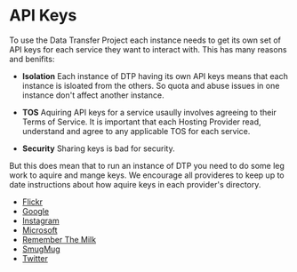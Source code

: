 # API Keys
To use the Data Transfer Project each instance needs to get its own set of API keys
for each service they want to interact with. This has many reasons and benifits:

 - **Isolation** Each instance of DTP having its own API keys means that each
   instance is isloated from the others.  So quota and abuse issues in one
   instance don't affect another instance.

 - **TOS** Aquiring API keys for a service usaully involves agreeing to their
   Terms of Service.  It is important that each Hosting Provider read, understand
   and agree to any applicable TOS for each service.

 - **Security** Sharing keys is bad for security.

But this does mean that to run an instance of DTP you need to do some leg work
to aquire and mange keys.  We encourage all provideres to keep up to date instructions
about how aquire keys in each provider's directory.

 - [Flickr](../extensions/data-transfer/portability-data-transfer-flickr#keys)
 - [Google](../extensions/data-transfer/portability-data-transfer-google#keys)
 - [Instagram](../extensions/data-transfer/portability-data-transfer-instagram#keys)
 - [Microsoft](../extensions/data-transfer/portability-data-transfer-microsoft#keys)
 - [Remember The Milk](../extensions/data-transfer/portability-data-transfer-rememberthemilk#keys)
 - [SmugMug](../extensions/data-transfer/portability-data-transfer-smugmug#keys)
 - [Twitter](../extensions/data-transfer/portability-data-transfer-twitter#keys)
